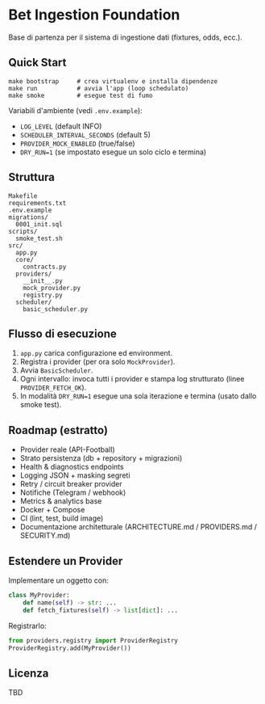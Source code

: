 # Bet Ingestion Foundation

Base di partenza per il sistema di ingestione dati (fixtures, odds, ecc.).

## Quick Start

```
make bootstrap     # crea virtualenv e installa dipendenze
make run           # avvia l'app (loop schedulato)
make smoke         # esegue test di fumo
```

Variabili d'ambiente (vedi `.env.example`):

- `LOG_LEVEL` (default INFO)
- `SCHEDULER_INTERVAL_SECONDS` (default 5)
- `PROVIDER_MOCK_ENABLED` (true/false)
- `DRY_RUN=1` (se impostato esegue un solo ciclo e termina)

## Struttura

```
Makefile
requirements.txt
.env.example
migrations/
  0001_init.sql
scripts/
  smoke_test.sh
src/
  app.py
  core/
    contracts.py
  providers/
    __init__.py
    mock_provider.py
    registry.py
  scheduler/
    basic_scheduler.py
```

## Flusso di esecuzione

1. `app.py` carica configurazione ed environment.
2. Registra i provider (per ora solo `MockProvider`).
3. Avvia `BasicScheduler`.
4. Ogni intervallo: invoca tutti i provider e stampa log strutturato (linee `PROVIDER_FETCH_OK`).
5. In modalità `DRY_RUN=1` esegue una sola iterazione e termina (usato dallo smoke test).

## Roadmap (estratto)

- Provider reale (API-Football)
- Strato persistenza (db + repository + migrazioni)
- Health & diagnostics endpoints
- Logging JSON + masking segreti
- Retry / circuit breaker provider
- Notifiche (Telegram / webhook)
- Metrics & analytics base
- Docker + Compose
- CI (lint, test, build image)
- Documentazione architetturale (ARCHITECTURE.md / PROVIDERS.md / SECURITY.md)

## Estendere un Provider

Implementare un oggetto con:
```python
class MyProvider:
    def name(self) -> str: ...
    def fetch_fixtures(self) -> list[dict]: ...
```

Registrarlo:
```python
from providers.registry import ProviderRegistry
ProviderRegistry.add(MyProvider())
```

## Licenza
TBD
